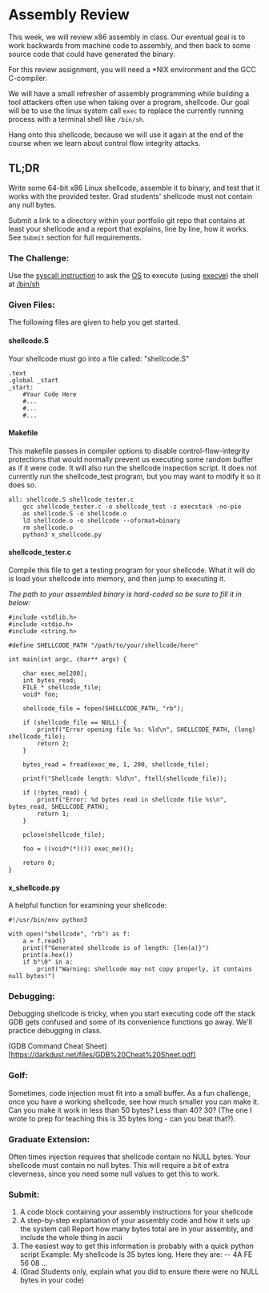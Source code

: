 # Assembly Review

This week, we will review x86 assembly in class. Our eventual goal is to work backwards from machine code to assembly, and then back to some source code that could have generated the binary.

For this review assignment, you will need a *NIX environment and the GCC C-compiler.

We will have a small refresher of assembly programming while building a tool attackers often use when taking over a program, shellcode. Our goal will be to use the linux system call `exec` to replace the currently running process with a terminal shell like `/bin/sh`.

Hang onto this shellcode, because we will use it again at the end of the course when we learn about control flow integrity attacks.

## TL;DR

Write some 64-bit x86 Linux shellcode, assemble it to binary, and test that it works with the provided tester. Grad students' shellcode must not contain any null bytes.

Submit a link to a directory within your portfolio git repo that contains at least your shellcode and a report that explains, line by line, how it works. See `Submit` section for full requirements.

### The Challenge:

Use the [syscall instruction](https://stackoverflow.com/questions/2535989/what-are-the-calling-conventions-for-unix-linux-system-calls-and-user-space-f) to ask the [OS](https://chromium.googlesource.com/chromiumos/docs/+/master/constants/syscalls.md#x86_64-64_bit) to execute (using [execve](https://man7.org/linux/man-pages/man2/execve.2.html)) the shell at [/bin/sh](https://stackoverflow.com/questions/5725296/difference-between-sh-and-bash)


### Given Files:

The following files are given to help you get started.

#### shellcode.S
Your shellcode must go into a file called: "shellcode.S" 

```
.text
.global _start
_start:
    #Your Code Here
    #...
    #...
    #...
```

#### Makefile

This makefile passes in compiler options to disable control-flow-integrity protections that would normally prevent us executing some random buffer as if it were code. It will also run the shellcode inspection script. It does not currently run the shellcode_test program, but you may want to modify it so it does so.

```
all: shellcode.S shellcode_tester.c
	gcc shellcode_tester.c -o shellcode_test -z execstack -no-pie
	as shellcode.S -o shellcode.o
	ld shellcode.o -o shellcode --oformat=binary
	rm shellcode.o
	python3 x_shellcode.py
```

#### shellcode_tester.c

Compile this file to get a testing program for your shellcode. What it will do is load your shellcode into memory, and then jump to executing it. 

*The path to your assembled binary is hard-coded so be sure to fill it in below:*
```
#include <stdlib.h>
#include <stdio.h>
#include <string.h>

#define SHELLCODE_PATH "/path/to/your/shellcode/here"

int main(int argc, char** argv) {

    char exec_me[200];
    int bytes_read;
    FILE * shellcode_file;
    void* foo;

    shellcode_file = fopen(SHELLCODE_PATH, "rb");

    if (shellcode_file == NULL) {
        printf("Error opening file %s: %ld\n", SHELLCODE_PATH, (long) shellcode_file);
        return 2;
    }

    bytes_read = fread(exec_me, 1, 200, shellcode_file);

    printf("Shellcode length: %ld\n", ftell(shellcode_file));

    if (!bytes_read) {
        printf("Error: %d bytes read in shellcode file %s\n", bytes_read, SHELLCODE_PATH);
        return 1;
    }

    pclose(shellcode_file);

    foo = ((void*(*)()) exec_me)();

    return 0;
}
```

#### x_shellcode.py

A helpful function for examining your shellcode:

```
#!/usr/bin/env python3

with open("shellcode", "rb") as f:
    a = f.read()
    print(f"Generated shellcode is of length: {len(a)}")
    print(a.hex())
    if b"\0" in a:
        print("Warning: shellcode may not copy properly, it contains null bytes!")
```

### Debugging:

Debugging shellcode is tricky, when you start executing code off the stack GDB gets confused and some of its convenience functions go away. We'll practice debugging in class.

(GDB Command Cheat Sheet)[https://darkdust.net/files/GDB%20Cheat%20Sheet.pdf]

### Golf:

Sometimes, code injection must fit into a small buffer. As a fun challenge, once you have a working shellcode, see how much smaller you can make it. Can you make it work in less than 50 bytes? Less than 40? 30? (The one I wrote to prep for teaching this is 35 bytes long - can you beat that?).

### Graduate Extension:

Often times injection requires that shellcode contain no NULL bytes. Your shellcode must contain no null bytes. This will require a bit of extra cleverness, since you need some null values to get this to work.

### Submit:

1. A code block containing your assembly instructions for your shellcode
2. A step-by-step explanation of your assembly code and how it sets up the system call
Report how many bytes total are in your assembly, and include the whole thing in ascii
3. The easiest way to get this information is probably with a quick python script 
Example: My shellcode is 35 bytes long. Here they are: -- 4A FE 56 08 ...
4. (Grad Students only, explain what you did to ensure there were no NULL bytes in your code)
